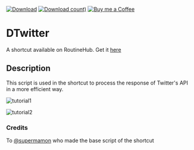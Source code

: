 [![Download](https://img.shields.io/badge/release-v3.0.3-blue)](https://routinehub.co/shortcut/6166/)
[![Download count)](https://img.shields.io/badge/downloads-45k-brightgreen)](https://routinehub.co/shortcut/6166/)
[![Buy me a Coffee](https://img.shields.io/badge/donate%20on-buymeacoffee-yellow?logo=buymeacoffee)](https://www.buymeacoffee.com/heismauri)

# DTwitter
A shortcut available on RoutineHub. Get it [here](https://routinehub.co/shortcut/6166)

## Description
This script is used in the shortcut to process the response of Twitter's API in a more efficient way.

![tutorial1](https://i.imgur.com/gDH62Ph.png "How to use DTwitter: Part 1")

![tutorial2](https://i.imgur.com/sM5S4yZ.png "How to use DTwitter: Part 2")

### Credits
To [@supermamon](https://routinehub.co/user/supermamon) who made the base script of the shortcut
